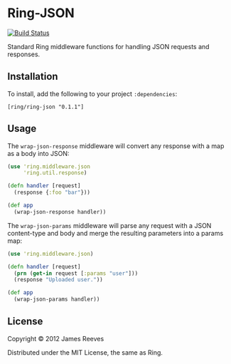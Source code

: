 # Ring-JSON

[![Build Status](https://secure.travis-ci.org/ring-clojure/ring-json.png)](http://travis-ci.org/ring-clojure/ring-json)

Standard Ring middleware functions for handling JSON requests and
responses.

## Installation

To install, add the following to your project `:dependencies`:

    [ring/ring-json "0.1.1"]

## Usage

The `wrap-json-response` middleware will convert any response with a
map as a body into JSON:

```clojure
(use 'ring.middleware.json
     'ring.util.response)

(defn handler [request]
  (response {:foo "bar"}))

(def app
  (wrap-json-response handler))
```

The `wrap-json-params` middleware will parse any request with a JSON
content-type and body and merge the resulting parameters into a params
map:

```clojure
(use 'ring.middleware.json)

(defn handler [request]
  (prn (get-in request [:params "user"]))
  (response "Uploaded user."))

(def app
  (wrap-json-params handler))
```

## License

Copyright © 2012 James Reeves

Distributed under the MIT License, the same as Ring.
